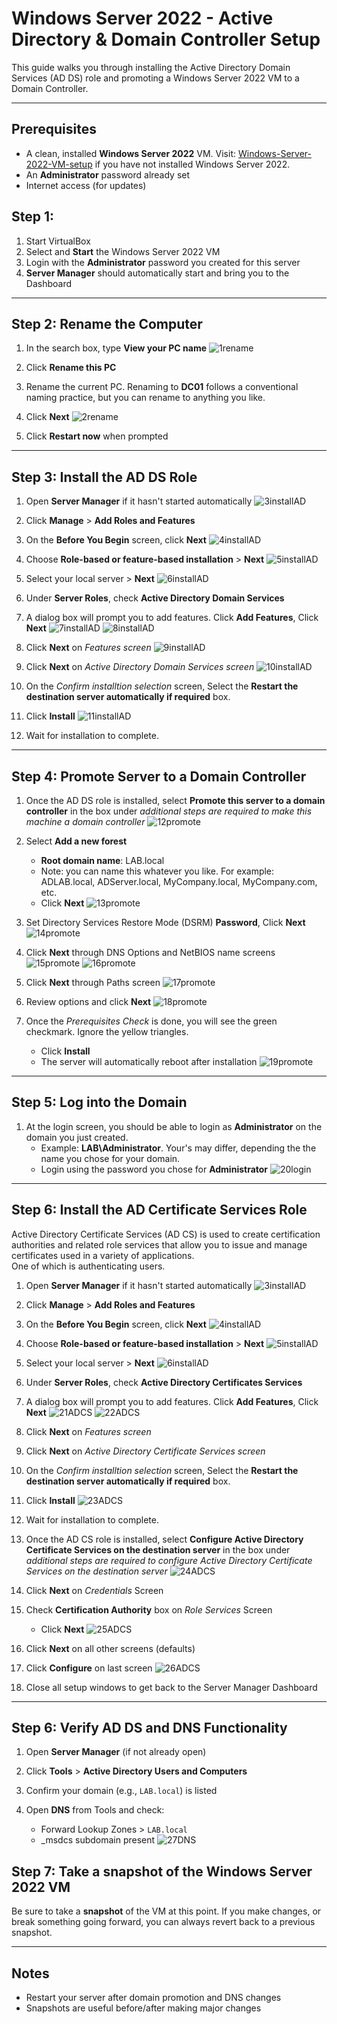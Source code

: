 # Windows Server 2022 - Active Directory & Domain Controller Setup

This guide walks you through installing the Active Directory Domain Services (AD DS) role and promoting a Windows Server 2022 VM to a Domain Controller.

---

## Prerequisites

- A clean, installed **Windows Server 2022** VM.  Visit: [Windows-Server-2022-VM-setup](AD-Lab_Setup/Windows-Server-2022-VM-setup.md) if you have not installed Windows Server 2022.
- An **Administrator** password already set
- Internet access (for updates)

## Step 1:

1. Start VirtualBox
2. Select and **Start** the Windows Server 2022 VM
3. Login with the **Administrator** password you created for this server
4. **Server Manager** should automatically start and bring you to the Dashboard

---

## Step 2: Rename the Computer

1. In the search box, type **View your PC name**
   ![1rename](https://github.com/user-attachments/assets/02f6db60-e3fb-4c79-97f1-7e04bd24927a)

2. Click **Rename this PC** 
3. Rename the current PC.  Renaming to **DC01** follows a conventional naming practice, but you can rename to anything you like. 
4. Click **Next**
    ![2rename](https://github.com/user-attachments/assets/a6b3212b-2969-40c9-b3f5-bbfc0c9eed3a)

5. Click **Restart now** when prompted

---

## Step 3: Install the AD DS Role

1. Open **Server Manager** if it hasn't started automatically
   ![3installAD](https://github.com/user-attachments/assets/0d5486ef-80df-40e8-95d5-feab09eb620e)

2. Click **Manage** > **Add Roles and Features**  
3. On the **Before You Begin** screen, click **Next**
   ![4installAD](https://github.com/user-attachments/assets/b094760f-bef4-448e-9e43-64cd601976f7)

4. Choose **Role-based or feature-based installation** > **Next**
    ![5installAD](https://github.com/user-attachments/assets/f15866a2-75b3-4eda-ab4a-85d72b1a1297)

5. Select your local server > **Next**
    ![6installAD](https://github.com/user-attachments/assets/93b0ca39-8980-49c8-9109-a0ed6f579a03)

6. Under **Server Roles**, check **Active Directory Domain Services**  
7. A dialog box will prompt you to add features. Click **Add Features**, Click **Next**
      ![7installAD](https://github.com/user-attachments/assets/a4a231fd-2c7e-43b7-a1f5-a5f301a83edd)
      ![8installAD](https://github.com/user-attachments/assets/742e1260-5b07-4719-b25d-4f568ebd7149)

8. Click **Next** on *Features screen*
      ![9installAD](https://github.com/user-attachments/assets/1e9eb464-beea-47b9-8887-c51e8c8512e7)
 
9. Click **Next** on *Active Directory Domain Services screen*
    ![10installAD](https://github.com/user-attachments/assets/c8c3509e-bb4e-4147-bc25-cdca94ab3b00)

10. On the *Confirm installtion selection* screen, Select the **Restart the destination server automatically if required** box.
11. Click **Install**
    ![11installAD](https://github.com/user-attachments/assets/752e78e0-2a22-48ac-a88e-3c0b4ef3ab93)

12. Wait for installation to complete.

---

## Step 4: Promote Server to a Domain Controller

1. Once the AD DS role is installed, select **Promote this server to a domain controller** in the box under *additional steps are required to make this machine a domain controller*
   ![12promote](https://github.com/user-attachments/assets/d5166233-3c5e-43f7-b897-cb4cc006d039)

2. Select **Add a new forest**  
   - **Root domain name**: LAB.local
   - Note: you can name this whatever you like.  For example: ADLAB.local, ADServer.local, MyCompany.local, MyCompany.com, etc.
   - Click **Next**
   ![13promote](https://github.com/user-attachments/assets/655502e1-d4f2-4ef7-83e9-71a0e08db6f3)

3. Set Directory Services Restore Mode (DSRM) **Password**, Click **Next**
   ![14promote](https://github.com/user-attachments/assets/ae6b18ba-69f2-47c8-987c-dacfbe0adc6e)

4. Click **Next** through DNS Options and NetBIOS name screens
   ![15promote](https://github.com/user-attachments/assets/7a6171ce-73b8-483f-a0c6-9be18efad343)
   ![16promote](https://github.com/user-attachments/assets/51b20162-1709-4dab-85ed-62cd7fbf2775)

5. Click **Next** through Paths screen
   ![17promote](https://github.com/user-attachments/assets/b74f3f6d-39ae-41d7-9bef-9658798b7590)

6. Review options and click **Next**
   ![18promote](https://github.com/user-attachments/assets/3140e5de-8a14-409d-9bb5-518940d528cb)

7. Once the *Prerequisites Check* is done, you will see the green checkmark.  Ignore the yellow triangles.
     - Click **Install**  
     - The server will automatically reboot after installation
   ![19promote](https://github.com/user-attachments/assets/54e4a565-1582-4062-bb18-dfc652febb22)


---

## Step 5: Log into the Domain 
  
1. At the login screen, you should be able to login as **Administrator** on the domain you just created.  
   - Example: **LAB\Administrator**. Your's may differ, depending the the name you chose for your domain.
   - Login using the password you chose for **Administrator**
     ![20login](https://github.com/user-attachments/assets/8bd9173a-ee99-4541-9efc-1d756d3fdce6)


---

## Step 6: Install the AD Certificate Services Role  
Active Directory Certificate Services (AD CS) is used to create certification authorities and related role services that allow you to issue and manage certificates used in a variety of applications.  
One of which is authenticating users.

1. Open **Server Manager** if it hasn't started automatically
   ![3installAD](https://github.com/user-attachments/assets/28ccf449-b689-4587-8900-eddb29d27300)

2. Click **Manage** > **Add Roles and Features**  
3. On the **Before You Begin** screen, click **Next**
   ![4installAD](https://github.com/user-attachments/assets/b22099f7-703a-4a08-b793-a8c82cc37894)
 
4. Choose **Role-based or feature-based installation** > **Next**
   ![5installAD](https://github.com/user-attachments/assets/37c10401-0909-478c-87b6-d057df300da3)

5. Select your local server > **Next**
    ![6installAD](https://github.com/user-attachments/assets/01b19764-c016-44a6-b20b-c676511a090b)

6. Under **Server Roles**, check **Active Directory Certificates Services**  
7. A dialog box will prompt you to add features. Click **Add Features**, Click **Next**
    ![21ADCS](https://github.com/user-attachments/assets/aa517b1b-d663-49bc-b714-f20b1299f657)
    ![22ADCS](https://github.com/user-attachments/assets/36a70403-5489-4435-aeaf-404ee135f81d)

8. Click **Next** on *Features screen*  
9. Click **Next** on *Active Directory Certificate Services screen*
10. On the *Confirm installtion selection* screen, Select the **Restart the destination server automatically if required** box.
11. Click **Install**
    ![23ADCS](https://github.com/user-attachments/assets/f146c83a-1322-4522-b410-6e3767c43cf6)

12. Wait for installation to complete.
13. Once the AD CS role is installed, select **Configure Active Directory Certificate Services on the destination server** in the box under *additional steps are required to configure Active Directory Certificate Services on the destination server*
    ![24ADCS](https://github.com/user-attachments/assets/e8c136ac-2962-4d8b-be8e-ae0b810850ed)

14. Click **Next** on *Credentials* Screen
15. Check **Certification Authority** box on *Role Services* Screen
    - Click **Next**
    ![25ADCS](https://github.com/user-attachments/assets/d2bc7dbc-e923-4f00-9259-f2451951a0af)

16. Click **Next** on all other screens (defaults)
17. Click **Configure** on last screen
    ![26ADCS](https://github.com/user-attachments/assets/bccc4d71-2f34-44d5-ad4f-5f658fb41b6e)

18. Close all setup windows to get back to the Server Manager Dashboard

---

## Step 6: Verify AD DS and DNS Functionality

1. Open **Server Manager** (if not already open) 
2. Click **Tools** > **Active Directory Users and Computers**  
3. Confirm your domain (e.g., `LAB.local`) is listed  

4. Open **DNS** from Tools and check:
   - Forward Lookup Zones > `LAB.local`
   - _msdcs subdomain present
   ![27DNS](https://github.com/user-attachments/assets/641179b9-51ca-42c6-b163-3e175966ccc2)

## Step 7: Take a snapshot of the Windows Server 2022 VM

Be sure to take a **snapshot** of the VM at this point.  If you make changes, or break something going forward, you can always revert back to a previous snapshot.

---

## Notes

- Restart your server after domain promotion and DNS changes  
- Snapshots are useful before/after making major changes  



